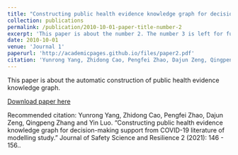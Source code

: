 ```yaml
---
title: "Constructing public health evidence knowledge graph for decision-making support from COVID-19 literature of modelling study"
collection: publications
permalink: /publication/2010-10-01-paper-title-number-2
excerpt: 'This paper is about the number 2. The number 3 is left for future work.'
date: 2010-10-01
venue: 'Journal 1'
paperurl: 'http://academicpages.github.io/files/paper2.pdf'
citation: 'Yunrong Yang, Zhidong Cao, Pengfei Zhao, Dajun Zeng, Qingpeng Zhang and Yin Luo. “Constructing public health evidence knowledge graph for decision-making support from COVID-19 literature of modelling study.” Journal of Safety Science and Resilience 2 (2021): 146 - 156.'
---
```

This paper is about the automatic construction of public health evidence knowledge graph.

[Download paper here](https://doi.org/10.1016/j.jnlssr.2021.08.002)

Recommended citation: Yunrong Yang, Zhidong Cao, Pengfei Zhao, Dajun Zeng, Qingpeng Zhang and Yin Luo. “Constructing public health evidence knowledge graph for decision-making support from COVID-19 literature of modelling study.” Journal of Safety Science and Resilience 2 (2021): 146 - 156..
